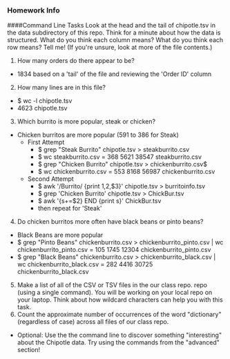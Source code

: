 ### Homework Info

####Command Line Tasks
Look at the head and the tail of chipotle.tsv in the data subdirectory of this repo. Think for a minute about how the data is structured. What do you think each column means? What do you think each row means? Tell me! (If you're unsure, look at more of the file contents.)

1. How many orders do there appear to be? 
  * 1834 based on a 'tail' of the file and reviewing the 'Order ID' column 
2. How many lines are in this file?
  * $ wc -l chipotle.tsv
  * 4623 chipotle.tsv
3. Which burrito is more popular, steak or chicken?
  * Chicken burritos are more popular (591 to 386 for Steak)
    * First Attempt
      * $ grep "Steak Burrito" chipotle.tsv > steakburrito.csv
      * $ wc steakburrito.csv = 368  5621 38547 steakburrito.csv
      * $ grep "Chicken Burrito" chipotle.tsv > chickenburrito.csv$ 
      * $ wc chickenburrito.csv = 553  8168 56987 chickenburrito.csv
    * Second Attempt
      * $ awk '/Burrito/ {print $1,$2,$3}' chipotle.tsv > burritoinfo.tsv
      * $ grep 'Chicken Burrito' chipotle.tsv > ChickBur.tsv
      * $ awk '{s+=$2} END {print s}' ChickBur.tsv
      * then repeat for 'Steak'

4. Do chicken burritos more often have black beans or pinto beans?
  * Black Beans are more popular
  * $ grep "Pinto Beans" chickenburrito.csv > chickenburrito_pinto.csv | wc chickenburrito_pinto.csv = 105  1745 12304 chickenburrito_pinto.csv
  * $ grep "Black Beans" chickenburrito.csv > chickenburrito_black.csv | wc chickenburrito_black.csv = 282  4416 30725 chickenburrito_black.csv

5. Make a list of all of the CSV or TSV files in the our class repo. repo (using a single command). You will be working on your local repo on your laptop. Think about how wildcard characters can help you with this task.
6. Count the approximate number of occurrences of the word "dictionary" (regardless of case) across all files of our class repo.

* Optional: Use the the command line to discover something "interesting" about the Chipotle data. Try using the commands from the "advanced" section!
